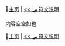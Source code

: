 📖[主页](../README.md) | [<< 🛹 符文说明](../runes/符文列表.md) 

内容空空如也

📖[主页](../README.md) | [<< 🛹 符文说明](../runes/符文列表.md) 

